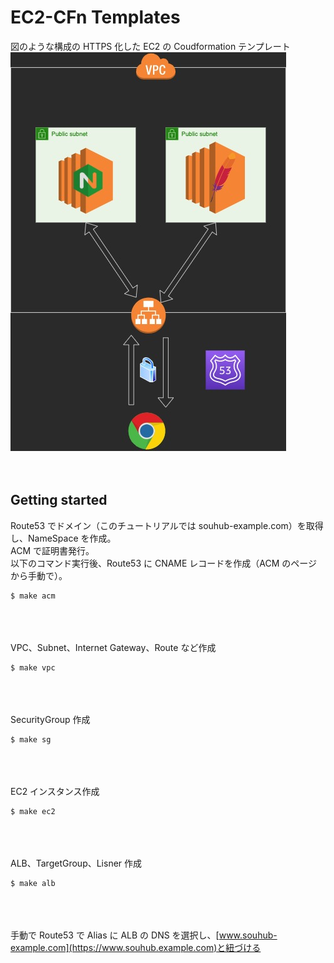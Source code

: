 # EC2-CFn Templates

図のような構成の HTTPS 化した EC2 の Coudformation テンプレート<be/><br/>
![overview](./public/overview.jpg)
<br/><br/><br/>

## Getting started

Route53 でドメイン（このチュートリアルでは souhub-example.com）を取得し、NameSpace を作成。<br/>
ACM で証明書発行。<br/>
以下のコマンド実行後、Route53 に CNAME レコードを作成（ACM のページから手動で）。<be/>

```
$ make acm
```

<br/><br/><br/>
VPC、Subnet、Internet Gateway、Route など作成

```
$ make vpc
```

<br/><br/><br/>
SecurityGroup 作成

```
$ make sg
```

<br/><br/><br/>
EC2 インスタンス作成

```
$ make ec2
```

<br/><br/><br/>
ALB、TargetGroup、Lisner 作成

```
$ make alb
```

<br/><br/><br/>
手動で Route53 で Alias に ALB の DNS を選択し、[www.souhub-example.com](https://www.souhub.example.com)と紐づける
